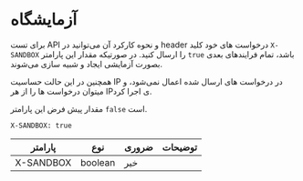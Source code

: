 # آزمایشگاه

برای تست API و نحوه کارکرد آن می‌توانید در header درخواست های خود کلید `X-SANDBOX` را ارسال کنید.
در صورتیکه مقدار این پارامتر `true` باشد، تمام فرایندهای بعدی بصورت آزمایشی ایجاد و شبیه سازی می‌شوند.

همچنین در این حالت حساسیت IP در درخواست های ارسال شده اعمال نمی‌شود، و میتوان درخواست ها را از هر IPی اجرا کرد.

مقدار پیش فرض این پارامتر `false` است.

`X-SANDBOX: true`

پارامتر | نوع | ضروری | توضیحات
------- | --- | ----- | -------
X-SANDBOX | boolean | خیر |
